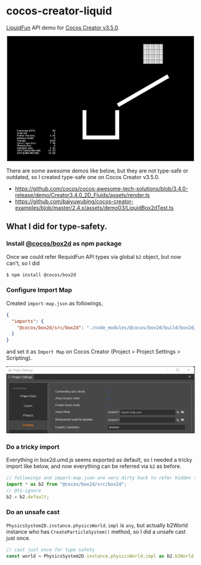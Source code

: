# cocos-creator-liquid

[LiquidFun](https://google.github.io/liquidfun/) API demo for [Cocos Creator v3.5.0](https://www.cocos.com/en/creator).

<div align="center">
  <img src="doc/images/cocos-creator-liquid.gif">
</div>

There are some awesome demos like below, but they are not type-safe or outdated, so I created type-safe one on Cocos Creator v3.5.0.

- https://github.com/cocos/cocos-awesome-tech-solutions/blob/3.4.0-release/demo/Creator3.4.0_2D_Fluids/assets/render.ts
- https://github.com/baiyuwubing/cocos-creator-examples/blob/master/2.4.x/assets/demo03/LiquidBox2dTest.ts

## What I did for type-safety.

### Install [@cocos/box2d](https://www.npmjs.com/package/@cocos/box2d/v/1.0.0) as npm package

Once we could refer RequidFun API types via global `b2` object, but now can't, so I did

```sh
$ npm install @cocos/box2d
```

### Configure Import Map

Created `import-map.json` as followings,

```json
{
  "imports": {
    "@cocos/box2d/src/box2d": "./node_modules/@cocos/box2d/build/box2d/box2d.umd.js"
  }
}
```

and set it as `Import Map` on Cocos Creator (Project > Project Settings > Scripting).

<div align="center">
  <img src="doc/images/project-settings.png">
</div>

### Do a tricky import

Everything in box2d.umd.js seems exported as default, so I needed a tricky import like below, and now everything can be referred via `b2` as before.

```ts
// followings and import-map.json are very dirty hack to refer hidden types such as b2ParticleSystem.
import * as b2 from "@cocos/box2d/src/box2d";
// @ts-ignore
b2 = b2.default;
```

### Do an unsafe cast

`PhysicsSystem2D.instance.physicsWorld.impl` is `any`, but actually b2World instance who has `CreateParticleSystem()` method, so I did a unsafe cast just once.

```ts
// cast just once for type safety
const world = PhysicsSystem2D.instance.physicsWorld.impl as b2.b2World;
```
